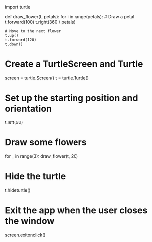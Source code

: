 import turtle

def draw_flower(t, petals):
    for i in range(petals):
        # Draw a petal
        t.forward(100)
        t.right(360 / petals)

    # Move to the next flower
    t.up()
    t.forward(120)
    t.down()

# Create a TurtleScreen and Turtle
screen = turtle.Screen()
t = turtle.Turtle()

# Set up the starting position and orientation
t.left(90)

# Draw some flowers
for _ in range(3):
    draw_flower(t, 20)

# Hide the turtle
t.hideturtle()

# Exit the app when the user closes the window
screen.exitonclick()
